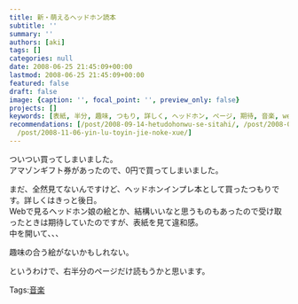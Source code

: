 ```yaml
---
title: 新・萌えるヘッドホン読本
subtitle: ''
summary: ''
authors: [aki]
tags: []
categories: null
date: 2008-06-25 21:45:09+00:00
lastmod: 2008-06-25 21:45:09+00:00
featured: false
draft: false
image: {caption: '', focal_point: '', preview_only: false}
projects: []
keywords: [表紙, 半分, 趣味, つもり, 詳しく, ヘッドホン, ページ, 期待, 音楽, web]
recommendations: [/post/2008-09-14-hetudohonwu-se-sitahi/, /post/2008-01-18-souiebakokohawu-yu-burogudatuta/,
  /post/2008-11-06-yin-lu-toyin-jie-noke-xue/]
---
```

ついつい買ってしまいました。  
アマゾンギフト券があったので、0円で買ってしまいました。  
  
まだ、全然見てないんですけど、ヘッドホンインプレ本として買ったつもりです。詳しくはきっと後日。  
Webで見るヘッドホン娘の絵とか、結構いいなと思うものもあったので受け取ったときは期待していたのですが、表紙を見て違和感。  
中を開いて、、、  
  
趣味の合う絵がないかもしれない。  
  
というわけで、右半分のページだけ読もうかと思います。

Tags:[音楽](http://mrk0369.exblog.jp/tags/%E9%9F%B3%E6%A5%BD/) 

